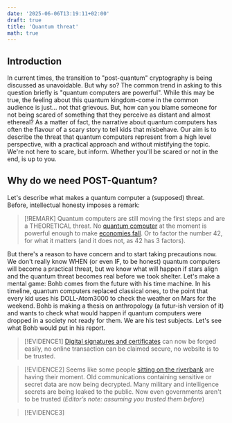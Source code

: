```yaml
---
date: '2025-06-06T13:19:11+02:00'
draft: true
title: 'Quantum threat'
math: true
---
```


## Introduction

In current times, the transition to "post-quantum" cryptography is being discussed as unavoidable. But why so? The common trend in asking to this question briefly is "quantum computers are powerful". While this may be true, the feeling about this quantum kingdom-come in the common audience is just... not that grievous. But, how can you blame someone for not being scared of something that they perceive as distant and almost ethereal? As a matter of fact, the narrative about quantum computers has often the flavour of a scary story to tell kids that misbehave. Our aim is to describe the threat that quantum computers represent from a high level perspective, with a practical approach and without mistifying the topic. We're not here to scare, but inform. Whether you'll be scared or not in the end, is up to you.

## Why do we need POST-Quantum?
Let's describe what makes a quantum computer a (supposed) threat. Before, intellectual honesty imposes a remark:

> [!REMARK]
> Quantum computers are still moving the first steps and are a THEORETICAL threat. No [quantum computer](https://www.spinquanta.com/news-detail/discover-the-worlds-largest-quantum-computer-in20250106092507) at the moment is powerful enough to make [economies fall](https://arxiv.org/html/2505.15907v1). Or to factor the number 42, for what it matters (and it does not, as 42 has 3 factors).

But there's a reason to have concern and to start taking precautions now. We don't really know WHEN (or even IF, to be honest) quantum computers will become a practical threat, but we know what will happen if stars align and the quantum threat becomes real before we took shelter. Let's make a mental game: Bohb comes from the future with his time machine. In his timeline, quantum computers replaced classical ones, to the point that every kid uses his DOLL-Atom3000 to check the weather on Mars for the weekend. Bohb is making a thesis on anthropology (a futur-ish version of it) and wants to check what would happen if quantum computers were dropped in a society not ready for them. We are his test subjects. Let's see what Bohb would put in his report.

>[!EVIDENCE1]
> [Digital signatures and certificates](https://ct.cloudflare.com/) can now be forged easily, no online transaction can be claimed secure, no website is to be trusted. 

>[!EVIDENCE2]
>Seems like some people [sitting on the riverbank](https://www.hashicorp.com/en/blog/harvest-now-decrypt-later-why-today-s-encrypted-data-isn-t-safe-forever) are having their moment. Old communications containing sensitive or secret data are now being decrypted. Many military and intelligence secrets are being leaked to the public. Now even governments aren't to be trusted ($\textit{Editor's note: assuming you trusted them before}$)

>[!EVIDENCE3]
>